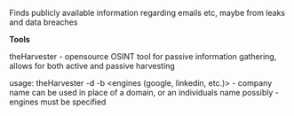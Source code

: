Finds publicly available information regarding emails etc, maybe from leaks and data breaches


**Tools**

theHarvester - opensource OSINT tool for passive information gathering, allows for both active and passive harvesting

usage: 
theHarvester -d <domain> -b <engines (google, linkedin, etc.)> - company name can be used in place of a domain, or an individuals name possibly - engines must be specified